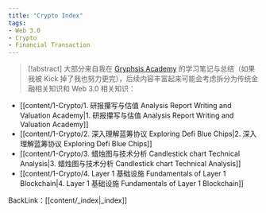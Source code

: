 ```yaml
---
title: "Crypto Index"
tags:
- Web 3.0
- Crypto
- Financial Transaction
---
```

>[!abstract] 大部分来自我在 [Gryphsis Academy](https://twitter.com/gryphsisacademy) 的学习笔记与总结（如果我被 Kick 掉了我也努力更完），后续内容丰富起来可能会考虑拆分为传统金融相关知识和 Web 3.0 相关知识：

-  [[content/1-Crypto/1. 研报攥写与估值 Analysis Report Writing and Valuation Academy|1. 研报攥写与估值 Analysis Report Writing and Valuation Academy]]
-  [[content/1-Crypto/2. 深入理解蓝筹协议 Exploring Defi Blue Chips|2. 深入理解蓝筹协议 Exploring Defi Blue Chips]]
-  [[content/1-Crypto/3. 蜡烛图与技术分析 Candlestick chart Technical Analysis|3. 蜡烛图与技术分析 Candlestick chart Technical Analysis]]
-  [[content/1-Crypto/4. Layer 1 基础设施 Fundamentals of Layer 1 Blockchain|4. Layer 1 基础设施 Fundamentals of Layer 1 Blockchain]]

BackLink：[[content/_index|_index]]
